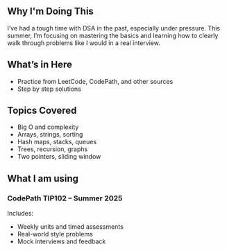## Why I'm Doing This

I’ve had a tough time with DSA in the past, especially under pressure. This summer, I’m focusing on mastering the basics and learning how to clearly walk through problems like I would in a real interview.

## What’s in Here

- Practice from LeetCode, CodePath, and other sources
- Step by step solutions

## Topics Covered

- Big O and complexity
- Arrays, strings, sorting
- Hash maps, stacks, queues
- Trees, recursion, graphs
- Two pointers, sliding window

## What I am using

### CodePath TIP102 – Summer 2025  
Includes:  
- Weekly units and timed assessments  
- Real-world style problems  
- Mock interviews and feedback  

